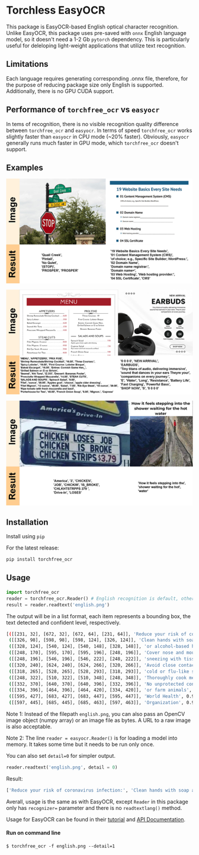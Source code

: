 # Torchless EasyOCR

This package is EasyOCR-based English optical character recognition. Unlike EasyOCR, this package uses pre-saved with `onnx` English language model, so it doesn't need a 1-2 Gb `pytorch` dependency. This is particularly useful for deleloping light-weight applications that utilize text recognition.

## Limitations
Each language requires generating corresponding .onnx file, therefore, for the purpose of reducing package size only English is supported.
Additionally, there is no GPU CUDA support.

## Performance of `torchfree_ocr` vs `easyocr`
In tems of recognition, there is no visible recognition quality difference between `torchfree_ocr` and `easyocr`.
In terms of speed `torchfree_ocr` works slightly faster than `easyocr` in CPU mode (~20% faster).
Obviously, `easyocr` generally runs much faster in GPU mode, which `torchfree_ocr` doesn't support.

## Examples

![example](examples/example.jpg)

![example2](examples/example2.jpg)

![example3](examples/example3.jpg)

## Installation

Install using `pip`

For the latest release:

``` bash
pip install torchfree_ocr
```

## Usage

``` python
import torchfree_ocr
reader = torchfree_ocr.Reader() # English recognition is default, other languages are not supported
result = reader.readtext('english.png')
```

The output will be in a list format, each item represents a bounding box, the text detected and confident level, respectively.

``` bash
[([[231, 32], [672, 32], [672, 64], [231, 64]], 'Reduce your risk of coronavirus infection:', 0.8413621448628567), 
 ([[326, 98], [598, 98], [598, 124], [326, 124]], 'Clean hands with soap and water', 0.9633979603853523), 
 ([[328, 124], [540, 124], [540, 148], [328, 148]], 'or alcohol-based hand rub', 0.802668636048309), 
 ([[248, 170], [595, 170], [595, 196], [248, 196]], 'Cover nose and mouth when coughing and', 0.9529594602295661), 
 ([[248, 196], [546, 196], [546, 222], [248, 222]], 'sneezing with tissue or flexed elbow', 0.8406205896147358), 
 ([[320, 240], [624, 240], [624, 266], [320, 266]], 'Avoid close contact with anyone with', 0.8602271367787114), 
 ([[318, 265], [528, 265], [528, 293], [318, 293]], 'cold or flu-like symptoms', 0.9378307488433589), 
 ([[248, 322], [510, 322], [510, 348], [248, 348]], 'Thoroughly cook meat and eggs', 0.7159722535422908), 
 ([[332, 370], [640, 370], [640, 396], [332, 396]], 'No unprotected contact with live wild', 0.8346977728209518), 
 ([[334, 396], [464, 396], [464, 420], [334, 420]], 'or farm animals', 0.7179850171130348), 
 ([[595, 427], [683, 427], [683, 447], [595, 447]], 'World Health', 0.9979501800152029), 
 ([[597, 445], [685, 445], [685, 463], [597, 463]], 'Organization', 0.9977550970521537)]
```
Note 1: Instead of the filepath `english.png`, you can also pass an OpenCV image object (numpy array) or an image file as bytes. A URL to a raw image is also acceptable.

Note 2: The line `reader = easyocr.Reader()` is for loading a model into memory. It takes some time but it needs to be run only once.

You can also set `detail=0` for simpler output.

``` python
reader.readtext('english.png', detail = 0)
```
Result:
``` bash
['Reduce your risk of coronavirus infection:', 'Clean hands with soap and water', 'or alcohol-based hand rub', 'Cover nose and mouth when coughing and', 'sneezing with tissue or flexed elbow', 'Avoid close contact with anyone with', 'cold or flu-like symptoms', 'Thoroughly cook meat and eggs', 'No unprotected contact with live wild', 'or farm animals', 'World Health', 'Organization']
```
Averall, usage is the same as with EasyOCR, except `Reader` in this package only has `recognizer=` parameter and there is no `readtextlang()` method.

Usage for EasyOCR can be found in their [tutorial](https://www.jaided.ai/easyocr/tutorial) and [API Documentation](https://www.jaided.ai/easyocr/documentation).

#### Run on command line

```shell
$ torchfree_ocr -f english.png --detail=1
```